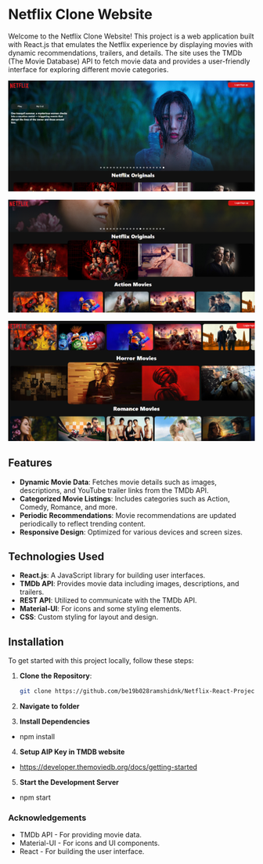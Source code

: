 # Netflix Clone Website

Welcome to the Netflix Clone Website! This project is a web application built with React.js that emulates the Netflix experience by displaying movies with dynamic recommendations, trailers, and details. The site uses the TMDb (The Movie Database) API to fetch movie data and provides a user-friendly interface for exploring different movie categories.

![alt text](image-2.png)

![alt text](image.png)

![alt text](image-1.png)

## Features

- **Dynamic Movie Data**: Fetches movie details such as images, descriptions, and YouTube trailer links from the TMDb API.
- **Categorized Movie Listings**: Includes categories such as Action, Comedy, Romance, and more.
- **Periodic Recommendations**: Movie recommendations are updated periodically to reflect trending content.
- **Responsive Design**: Optimized for various devices and screen sizes.

## Technologies Used

- **React.js**: A JavaScript library for building user interfaces.
- **TMDb API**: Provides movie data including images, descriptions, and trailers.
- **REST API**: Utilized to communicate with the TMDb API.
- **Material-UI**: For icons and some styling elements.
- **CSS**: Custom styling for layout and design.

## Installation

To get started with this project locally, follow these steps:

1. **Clone the Repository**:
   ```bash
   git clone https://github.com/be19b028ramshidnk/Netflix-React-Project.git

2. **Navigate to folder**

3. **Install Dependencies**
* npm install 

4. **Setup AIP Key in TMDB website**
* https://developer.themoviedb.org/docs/getting-started

5. **Start the Development Server**
* npm start


### Acknowledgements
* TMDb API - For providing movie data.
* Material-UI - For icons and UI components.
* React - For building the user interface.